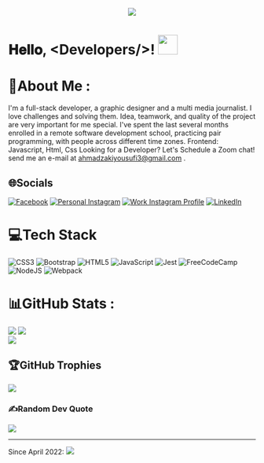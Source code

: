 <p align="center"><img src="https://cutewallpaper.org/download.php?file=/24/animated-computer-gif/desk-motiongraphic-desk-motion-graphics-tutorial-motion-design-animation-motion-design-video.gif"/></p>


<h1  color="pink">
        𝐇𝐞𝐥𝐥𝐨, &lt;Developers/&gt;!
  <a target="_blank">
    <img src="https://github.com/JayantGoel001/JayantGoel001/blob/master/GIF/Hi.gif" width="40px" />
  </a>
</h1>


# 💫About Me :
I'm a full-stack developer, a graphic designer and a multi media journalist. I love challenges and solving them.
Idea, teamwork, and quality of the project are very important for me special.
I've spent the last several months enrolled in a remote software development school, practicing pair programming, with people across different time zones.
Frontend: Javascript, Html, Css
Looking for a Developer? Let's Schedule a Zoom chat! send me an e-mail at <a href="gmail.com">ahmadzakiyousufi3@gmail.com</a> .

## 🌐Socials
[![Facebook](https://img.shields.io/badge/Facebook-%231877F2.svg?logo=Facebook&logoColor=white)](https://www.facebook.com/profile.php?id=100081811465925) 
[![Personal Instagram](https://img.shields.io/badge/Instagram-%23E4405F.svg?logo=Instagram&logoColor=white)](https://https://www.instagram.com/ahmad_zaki_yousufi/) 
[![Work Instagram Profile](https://img.shields.io/badge/Instagram-%23E4405F.svg?logo=Instagram&logoColor=white)](https://www.instagram.com/_tarah_graphics_/)
 [![LinkedIn](https://img.shields.io/badge/LinkedIn-%230077B5.svg?logo=linkedin&logoColor=white)](https://www.linkedin.com/in/ahmadzaki-yousufi-055214217/)


# 💻Tech Stack
![CSS3](https://img.shields.io/badge/css3-%231572B6.svg?style=for-the-badge&logo=css3&logoColor=white)
![Bootstrap](https://img.shields.io/badge/bootstrap-%23563D7C.svg?style=for-the-badge&logo=bootstrap&logoColor=white) ![HTML5](https://img.shields.io/badge/html5-%23E34F26.svg?style=for-the-badge&logo=html5&logoColor=white)
![JavaScript](https://img.shields.io/badge/javascript-%23323330.svg?style=for-the-badge&logo=javascript&logoColor=%23F7DF1E) 
![Jest](https://img.shields.io/badge/-jest-%23C21325?style=for-the-badge&logo=jest&logoColor=white) 
![FreeCodeCamp](https://img.shields.io/badge/Freecodecamp-%23123.svg?&style=for-the-badge&logo=freecodecamp&logoColor=green) 
![NodeJS](https://img.shields.io/badge/node.js-6DA55F?style=for-the-badge&logo=node.js&logoColor=white) 
![Webpack](https://img.shields.io/badge/webpack-%238DD6F9.svg?style=for-the-badge&logo=webpack&logoColor=black)


# 📊GitHub Stats :
![](https://github-readme-stats.vercel.app/api?username=zakiyousufi&theme=radical&hide_border=false&include_all_commits=true&count_private=true)
![](https://github-readme-streak-stats.herokuapp.com/?user=zakiyousufi&theme=radical&hide_border=false)<br/>
![](https://github-readme-stats.vercel.app/api/top-langs/?username=zakiyousufi&theme=radical&hide_border=false&include_all_commits=true&count_private=true&layout=compact)

## 🏆GitHub Trophies
![](https://github-profile-trophy.vercel.app/?username=zakiyousufi&theme=radical&no-frame=false&no-bg=false&margin-w=4)

### ✍️Random Dev Quote
![](https://quotes-github-readme.vercel.app/api?type=horizontal&theme=radical)

---
Since April 2022: [![](https://visitcount.itsvg.in/api?id=zakiyousufi&label=Profile%20Views&color=1&icon=5&pretty=false)](https://visitcount.itsvg.in)
